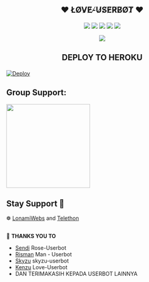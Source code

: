 ## <p align="center">❤️ L̸O̸V̸E̸-̸U̸S̸E̸R̸B̸O̸T̸ ❤️</p>

</p>
<p align="center">
    <a href="https://github.com/Kenzuuu/Love-Userbot"> <img src="https://img.shields.io/github/repo-size/noob-kittu/YoneRobot?color=orange&logo=github&logoColor=green&style=for-the-badge" /></a>
    <a href="https://github.com/Kenzuuu/Love-Userbot/commits"> <img src="https://img.shields.io/github/last-commit/noob-kittu/YoneRobot?color=blue&logo=github&logoColor=green&style=for-the-badge" /></a>
    <a href="https://github.com/Kenzuuu/Love-Userbot/issues"> <img src="https://img.shields.io/github/issues/noob-kittu/YoneRobot?color=blueviolet&logo=github&logoColor=green&style=for-the-badge" /></a>
    <a href="https://github.com/Kenzuuu/Love-Userbot/network/members"> <img src="https://img.shields.io/github/forks/noob-kittu/YoneRobot?color=red&logo=github&logoColor=green&style=for-the-badge" /></a>  
    <a href="https://pypi.org/project/Telethon/"> <img src="https://img.shields.io/pypi/v/telethon?color=yellow&label=telethon&logo=python&logoColor=green&style=for-the-badge" /></a>
</p>

<p align="center">
  <img src="https://telegra.ph/file/df7342853ca28e5368b4d.jpg">
</p>

## <p align="center">DEPLOY TO HEROKU</p>

[![Deploy](https://www.herokucdn.com/deploy/button.svg)](https://heroku.com/deploy?template=https://github.com/Kenzuuu/Love-Userbot)


## Group Support:

   <a href="https://t.me/narumisupport"><img src="https://img.shields.io/badge/Group%20Support%3F-yes-green?&style=flat-square?&logo=telegram" width=220px></a></p>


## Stay Support 🚀
❁   [LonamiWebs](https://github.com/LonamiWebs/) and [Telethon](https://github.com/LonamiWebs/Telethon)

##

🔰 **THANKS YOU TO**
*   [Sendi](https://github.com/SendiAp/Rose-Userbot)   Rose-Userbot
*   [Risman](https://github.com/mrismanaziz/Man-Userbot)   Man - Userbot
*   [Skyzu](https://github.com/Skyzu/skyzu-userbot)   skyzu-userbot
*   [Kenzu](https://github.com/Kenzuuu/Love-Userbot) Love-Userbot
*   DAN TERIMAKASIH KEPADA USERBOT LAINNYA

